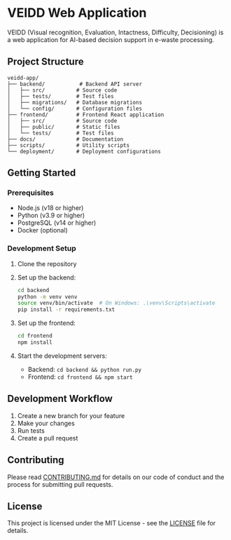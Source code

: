 # VEIDD Web Application

VEIDD (Visual recognition, Evaluation, Intactness, Difficulty, Decisioning) is a web application for AI-based decision support in e-waste processing.

## Project Structure

```
veidd-app/
├── backend/           # Backend API server
│   ├── src/          # Source code
│   ├── tests/        # Test files
│   ├── migrations/   # Database migrations
│   └── config/       # Configuration files
├── frontend/         # Frontend React application
│   ├── src/          # Source code
│   ├── public/       # Static files
│   └── tests/        # Test files
├── docs/             # Documentation
├── scripts/          # Utility scripts
└── deployment/       # Deployment configurations
```

## Getting Started

### Prerequisites

- Node.js (v18 or higher)
- Python (v3.9 or higher)
- PostgreSQL (v14 or higher)
- Docker (optional)

### Development Setup

1. Clone the repository
2. Set up the backend:
   ```bash
   cd backend
   python -m venv venv
   source venv/bin/activate  # On Windows: .\venv\Scripts\activate
   pip install -r requirements.txt
   ```

3. Set up the frontend:
   ```bash
   cd frontend
   npm install
   ```

4. Start the development servers:
   - Backend: `cd backend && python run.py`
   - Frontend: `cd frontend && npm start`

## Development Workflow

1. Create a new branch for your feature
2. Make your changes
3. Run tests
4. Create a pull request

## Contributing

Please read [CONTRIBUTING.md](docs/CONTRIBUTING.md) for details on our code of conduct and the process for submitting pull requests.

## License

This project is licensed under the MIT License - see the [LICENSE](LICENSE) file for details. 